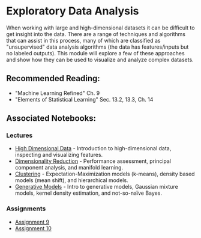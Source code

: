 # Exploratory Data Analysis

When working with large and high-dimensional datasets it can be difficult to get insight into the data. There are a range of techniques and algorithms that can assist in this process, many of which are classified as "unsupervised" data analysis algorithms (the data has features/inputs but no labeled outputs). This module will explore a few of these approaches and show how they can be used to visualize and analyze complex datasets.

## Recommended Reading:

- "Machine Learning Refined" Ch. 9
- "Elements of Statistical Learning" Sec. 13.2, 13.3, Ch. 14

## Associated Notebooks:

### Lectures
- [High Dimensional Data](Topic1-High_Dimensional_Data.ipynb) - Introduction to high-dimensional data, inspecting and visualizing features.
- [Dimensionality Reduction](Topic2-Dimensionality_Reduction.ipynb) - Performance assessment, principal component analysis, and manifold learning.
- [Clustering](Topic3-Clustering.ipynb) - Expectation-Maximization models (k-means), density based models (mean shift), and hierarchical models.
- [Generative Models](Topic4-Generative_Models.ipynb) - Intro to generative models, Gaussian mixture models, kernel density estimation, and not-so-naïve Bayes.

### Assignments
- [Assignment 9](Assignment9.ipynb)
- [Assignment 10](Assignment10.ipynb)